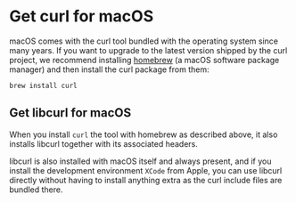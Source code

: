 # Get curl for macOS

macOS comes with the curl tool bundled with the operating system since many
years. If you want to upgrade to the latest version shipped by the curl
project, we recommend installing [homebrew](https://brew.sh/) (a macOS
software package manager) and then install the curl package from them:

    brew install curl

## Get libcurl for macOS

When you install `curl` the tool with homebrew as described above, it also
installs libcurl together with its associated headers.

libcurl is also installed with macOS itself and always present, and if you
install the development environment `XCode` from Apple, you can use libcurl
directly without having to install anything extra as the curl include files
are bundled there.
